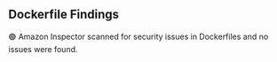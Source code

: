 ## Dockerfile Findings


:green_circle: Amazon Inspector scanned for security issues in Dockerfiles and no issues were found.